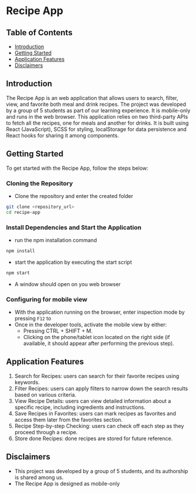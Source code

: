 # Recipe App

## Table of Contents
- [Introduction](#introduction)
- [Getting Started](#getting-started)
- [Application Features](#application-features)
- [Disclaimers](#disclaimers)

## Introduction
The Recipe App is an web application that allows users to search, filter, view, and favorite both meal and drink recipes. The project was developed by a group of 5 students as part of our learning experience. It is mobile-only and runs in the web browser. This application relies on two third-party APIs to fetch all the recipes, one for meals and another for drinks. It is built using React (JavaScript), SCSS for styling, localStorage for data persistence and React hooks for sharing it among components.

## Getting Started
To get started with the Recipe App, follow the steps below:

### Cloning the Repository
  - Clone the repository and enter the created folder
  ```bash
  git clone <repository_url>
  cd recipe-app
  ```
### Install Dependencies and Start the Application

  - run the npm installation command
  ```bash
  npm install
  ```
  - start the application by executing the start script
  ```bash
  npm start
  ```
  - A window should open on you web browser

### Configuring for mobile view

  - With the application running on the browser, enter inspection mode by pressing `F12` to
  - Once in the developer tools, activate the mobile view by either:
    - Pressing CTRL + SHIFT + M.
    - Clicking on the phone/tablet icon located on the right side (if available, it should appear after performing the previous step).

## Application Features

  1. Search for Recipes: users can search for their favorite recipes using keywords.
  2. Filter Recipes: users can apply filters to narrow down the search results based on various criteria.
  3. View Recipe Details: users can view detailed information about a specific recipe, including ingredients and instructions.
  4. Save Recipes in Favorites: users can mark recipes as favorites and access them later from the favorites section.
  5. Recipe Step-by-step Checking: users can check off each step as they proceed through a recipe.
  6. Store done Recipes: done recipes are stored for future reference.

## Disclaimers

  - This project was developed by a group of 5 students, and its authorship is shared among us.
  - The Recipe App is designed as mobile-only